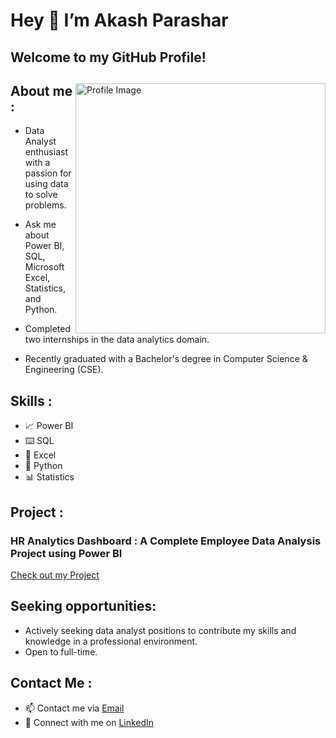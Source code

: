   # Hey 👋 I’m Akash Parashar

  ## Welcome to my GitHub Profile!

<div>
    <img src="https://camo.githubusercontent.com/8a6eee3dd739725d66903bd7fa1d23a1af0547456f5a72277b85818c883b65b0/68747470733a2f2f6d65646961322e67697068792e636f6d2f6d656469612f7167515567674143335066763638377150432f67697068792e676966" alt="Profile Image" align="right" width="400"/>
    <p>

## About me :

- Data Analyst enthusiast with a passion for using data to solve problems.

- Ask me about Power BI, SQL, Microsoft Excel, Statistics, and Python.

- Completed two internships in the data analytics domain.

- Recently graduated with a Bachelor's degree in Computer Science & Engineering (CSE).</p>
    <p></p>
</div>



  ## Skills :

  - 📈 Power BI
  - ⌨️ SQL
  - 🔢 Excel
  - 🐍 Python
  - 📊 Statistics
 
  ## Project :

  ### HR Analytics Dashboard : A Complete Employee Data Analysis Project using Power BI

  [Check out my Project](https://github.com/AkashParashar1/HR-ANALYTICS-DASHBOARD---POWER-BI.git)

  ## Seeking opportunities:

  - Actively seeking data analyst positions to contribute my skills and knowledge in a professional environment.
  - Open to full-time.
 
  ## Contact Me :

  - 📫 Contact me via [Email](mailto:akashparashar502@gmail.com) 
  - 🤝 Connect with me on  [LinkedIn](https://www.linkedin.com/in/akashparashar)

<!---
AkashParashar1/AkashParashar1 is a ✨ special ✨ repository because its `README.md` (this file) appears on your GitHub profile.
You can click the Preview link to take a look at your changes.
--->
